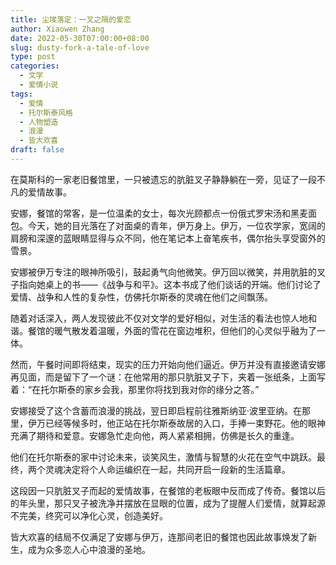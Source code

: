 ```yaml
---
title: 尘埃落定：一叉之隔的爱恋
author: Xiaowen Zhang
date: 2022-05-30T07:00:00+08:00
slug: dusty-fork-a-tale-of-love
type: post
categories:
  - 文学
  - 爱情小说
tags:
  - 爱情
  - 托尔斯泰风格
  - 人物塑造
  - 浪漫
  - 皆大欢喜
draft: false
---
```


在莫斯科的一家老旧餐馆里，一只被遗忘的肮脏叉子静静躺在一旁，见证了一段不凡的爱情故事。

安娜，餐馆的常客，是一位温柔的女士，每次光顾都点一份俄式罗宋汤和黑麦面包。今天，她的目光落在了对面桌的青年，伊万身上。伊万，一位农学家，宽阔的肩膀和深邃的蓝眼睛显得与众不同，他在笔记本上奋笔疾书，偶尔抬头享受窗外的雪景。

安娜被伊万专注的眼神所吸引，鼓起勇气向他微笑。伊万回以微笑，并用肮脏的叉子指向她桌上的书——《战争与和平》。这本书成了他们谈话的开端。他们讨论了爱情、战争和人性的复杂性，仿佛托尔斯泰的灵魂在他们之间飘荡。

随着对话深入，两人发现彼此不仅对文学的爱好相似，对生活的看法也惊人地和谐。餐馆的暖气散发着温暖，外面的雪花在窗边堆积，但他们的心灵似乎融为了一体。

然而，午餐时间即将结束，现实的压力开始向他们逼近。伊万并没有直接邀请安娜再见面，而是留下了一个谜：在他常用的那只肮脏叉子下，夹着一张纸条，上面写着：“在托尔斯泰的家乡会我，那里你将找到我对你的缘分之答。”

安娜接受了这个含蓄而浪漫的挑战，翌日即启程前往雅斯纳亚·波里亚纳。在那里，伊万已经等候多时，他正站在托尔斯泰故居的入口，手捧一束野花。他的眼神充满了期待和爱意。安娜急忙走向他，两人紧紧相拥，仿佛是长久的重逢。

他们在托尔斯泰的家中讨论未来，谈笑风生，激情与智慧的火花在空气中跳跃。最终，两个灵魂决定将个人命运编织在一起，共同开启一段新的生活篇章。

这段因一只肮脏叉子而起的爱情故事，在餐馆的老板眼中反而成了传奇。餐馆以后的年头里，那只叉子被洗净并摆放在显眼的位置，成为了提醒人们爱情，就算起源不完美，终究可以净化心灵，创造美好。

皆大欢喜的结局不仅满足了安娜与伊万，连那间老旧的餐馆也因此故事焕发了新生，成为众多恋人心中浪漫的圣地。